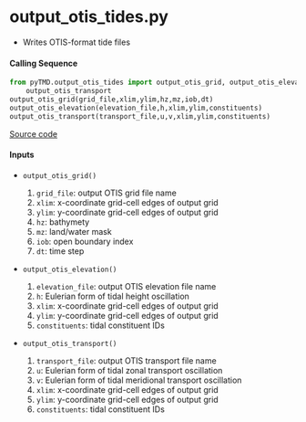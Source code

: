 output_otis_tides.py
====================

- Writes OTIS-format tide files

#### Calling Sequence
```python
from pyTMD.output_otis_tides import output_otis_grid, output_otis_elevation \
    output_otis_transport
output_otis_grid(grid_file,xlim,ylim,hz,mz,iob,dt)
output_otis_elevation(elevation_file,h,xlim,ylim,constituents)
output_otis_transport(transport_file,u,v,xlim,ylim,constituents)
```
[Source code](https://github.com/tsutterley/pyTMD/blob/main/pyTMD/output_otis_tides.py)

#### Inputs
 - `output_otis_grid()`
    1. `grid_file`: output OTIS grid file name
    2. `xlim`: x-coordinate grid-cell edges of output grid
    3. `ylim`: y-coordinate grid-cell edges of output grid
    4. `hz`: bathymety
    5. `mz`: land/water mask
    6. `iob`: open boundary index
    7. `dt`: time step

 - `output_otis_elevation()`
    1. `elevation_file`: output OTIS elevation file name
    2. `h`: Eulerian form of tidal height oscillation
    3. `xlim`: x-coordinate grid-cell edges of output grid
    4. `ylim`: y-coordinate grid-cell edges of output grid
    5. `constituents`: tidal constituent IDs

 - `output_otis_transport()`
    1. `transport_file`: output OTIS transport file name
    2. `u`: Eulerian form of tidal zonal transport oscillation
    3. `v`: Eulerian form of tidal meridional transport oscillation
    4. `xlim`: x-coordinate grid-cell edges of output grid
    5. `ylim`: y-coordinate grid-cell edges of output grid
    6. `constituents`: tidal constituent IDs
